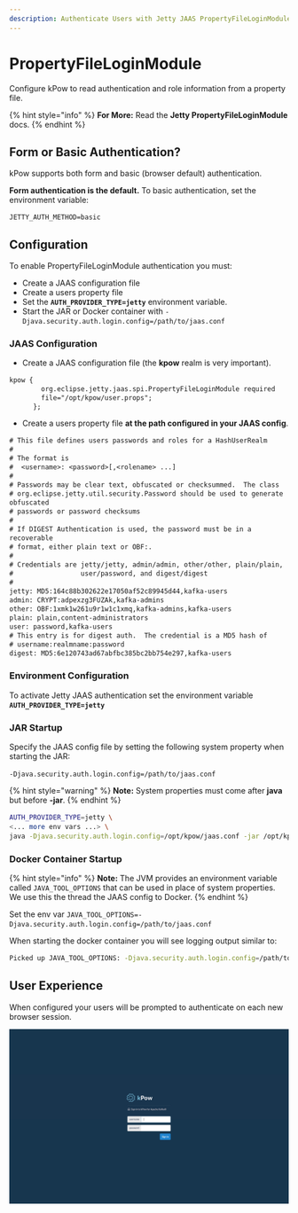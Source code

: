 ```yaml
---
description: Authenticate Users with Jetty JAAS PropertyFileLoginModule
---
```


# PropertyFileLoginModule

Configure kPow to read authentication and role information from a property file.

{% hint style="info" %}
**For More:** Read the **Jetty PropertyFileLoginModule** docs.
{% endhint %}

## Form or Basic Authentication?

kPow supports both form and basic \(browser default\) authentication.

**Form authentication is the default.** To basic authentication, set the environment variable:

```text
JETTY_AUTH_METHOD=basic
```

## Configuration

To enable PropertyFileLoginModule authentication you must:

* Create a JAAS configuration file
* Create a users property file
* Set the **`AUTH_PROVIDER_TYPE=jetty`** environment variable.
* Start the JAR or Docker container with `-Djava.security.auth.login.config=/path/to/jaas.conf`

### JAAS Configuration

* Create a JAAS configuration file \(the **kpow** realm is very important\).

```text
kpow {
        org.eclipse.jetty.jaas.spi.PropertyFileLoginModule required
        file="/opt/kpow/user.props";
      };
```

* Create a users property file **at the path configured in your JAAS config**.

```text
# This file defines users passwords and roles for a HashUserRealm
#
# The format is
#  <username>: <password>[,<rolename> ...]
#
# Passwords may be clear text, obfuscated or checksummed.  The class
# org.eclipse.jetty.util.security.Password should be used to generate obfuscated
# passwords or password checksums
#
# If DIGEST Authentication is used, the password must be in a recoverable
# format, either plain text or OBF:.
#
# Credentials are jetty/jetty, admin/admin, other/other, plain/plain,
#                 user/password, and digest/digest
#
jetty: MD5:164c88b302622e17050af52c89945d44,kafka-users
admin: CRYPT:adpexzg3FUZAk,kafka-admins
other: OBF:1xmk1w261u9r1w1c1xmq,kafka-admins,kafka-users
plain: plain,content-administrators
user: password,kafka-users
# This entry is for digest auth.  The credential is a MD5 hash of
# username:realmname:password
digest: MD5:6e120743ad67abfbc385bc2bb754e297,kafka-users
```

### Environment Configuration

To activate Jetty JAAS authentication set the environment variable **`AUTH_PROVIDER_TYPE=jetty`**

### JAR Startup

Specify the JAAS config file by setting the following system property when starting the JAR:

  `-Djava.security.auth.login.config=/path/to/jaas.conf` 

{% hint style="warning" %}
**Note:** System properties must come after **java** but before **-jar**.
{% endhint %}

```bash
AUTH_PROVIDER_TYPE=jetty \
<... more env vars ...> \
java -Djava.security.auth.login.config=/opt/kpow/jaas.conf -jar /opt/kpow/latest.jar 
```

### Docker Container Startup

{% hint style="info" %}
**Note:** The JVM provides an environment variable called `JAVA_TOOL_OPTIONS` that can be used in place of system properties. We use this the thread the JAAS config to Docker.
{% endhint %}

Set the env var `JAVA_TOOL_OPTIONS=-Djava.security.auth.login.config=/path/to/jaas.conf`

When starting the docker container you will see logging output similar to:

```bash
Picked up JAVA_TOOL_OPTIONS: -Djava.security.auth.login.config=/path/to/jaas.conf
```

## User Experience

When configured your users will be prompted to authenticate on each new browser session.

![](../.gitbook/assets/screen-login.png)

